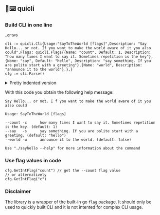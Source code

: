 ## 🏃⌨️ quicli
### Build CLI in one line
<sup>..or two</sup>

```golang
cli := quicli.Cli{Usage:"SayToTheWorld [flags]",Description: "Say Hello... or not. If you want to make the world aware of it you also could",Flags: quicli.Flags{{Name: "count", Default: 1, Description: "how many times I want to say it. Sometimes repetition is the key"},{Name: "say", Default: "hello", Description: "say something. If you are polite start with a greeting"},{Name: "world", Description: "announce it to the world"},},}
cfg := cli.Parse()
```

<details>
    <summary>Pretty indented version</summary>

```golang
cli := quicli.Cli{
  Usage:       "SayToTheWorld [flags]",
  Description: "Say Hello... or not. If you want to make the world aware of it you also could",
  Flags: quicli.Flags{
    {Name: "count", Default: 1, Description: "how many times I want to say it. Sometimes repetition is the key"},
    {Name: "say", Default: "hello", Description: "say something. If you are polite start with a greeting"},
    {Name: "world", Description: "announce it to the world"},
  },
}
cfg := cli.Parse()
```
</details>


With this code you obtain the following help message:
```
Say Hello... or not. I f you want to make the world aware of it you also could

Usage: SayToTheWorld [flags]

--count -c      how many times I want to say it. Sometimes repetition is the key. (default: 1)
--say   -s      say something. If you are polite start with a greeting. (default: "hello")
--world -w      announce it to the world. (default: false)

Use "./sayhello --help" for more information about the command
```

### Use flag values in code
```golang
cfg.GetIntFlag("count") // get the --count flag value
// or alternatively
cfg.GetIntFlag("c")
```

### Disclaimer
The library is a wrapper of the built-in go `flag` package. It should only be used to quickly built CLI and it is not intented for complex CLI usage.
